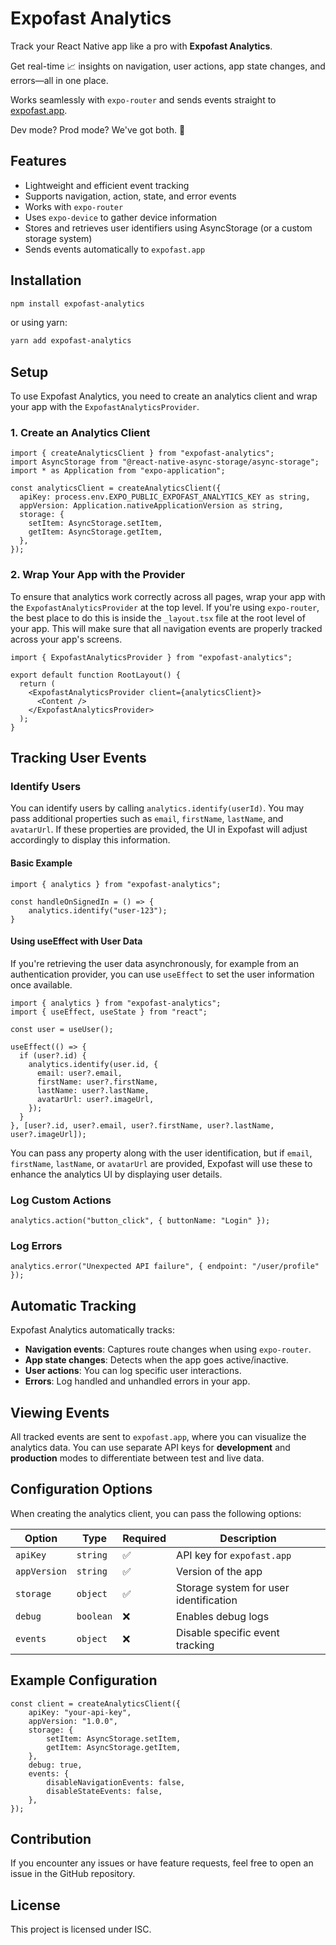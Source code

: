 # Expofast Analytics

Track your React Native app like a pro with **Expofast Analytics**. 

Get real-time 📈 insights on navigation, user actions, app state changes, and errors—all in one place. 

Works seamlessly with `expo-router` and sends events straight to [expofast.app](https://expofast.app). 

Dev mode? Prod mode? We've got both. 🚀

## Features

- Lightweight and efficient event tracking
- Supports navigation, action, state, and error events
- Works with `expo-router`
- Uses `expo-device` to gather device information
- Stores and retrieves user identifiers using AsyncStorage (or a custom storage system)
- Sends events automatically to `expofast.app`

## Installation

```sh
npm install expofast-analytics
```

or using yarn:

```sh
yarn add expofast-analytics
```

## Setup

To use Expofast Analytics, you need to create an analytics client and wrap your app with the `ExpofastAnalyticsProvider`.

### 1. Create an Analytics Client

```tsx
import { createAnalyticsClient } from "expofast-analytics";
import AsyncStorage from "@react-native-async-storage/async-storage";
import * as Application from "expo-application";

const analyticsClient = createAnalyticsClient({
  apiKey: process.env.EXPO_PUBLIC_EXPOFAST_ANALYTICS_KEY as string,
  appVersion: Application.nativeApplicationVersion as string,
  storage: {
    setItem: AsyncStorage.setItem,
    getItem: AsyncStorage.getItem,
  },
});
```

### 2. Wrap Your App with the Provider

To ensure that analytics work correctly across all pages, wrap your app with the `ExpofastAnalyticsProvider` at the top level. If you're using `expo-router`, the best place to do this is inside the `_layout.tsx` file at the root level of your app. This will make sure that all navigation events are properly tracked across your app's screens.

```tsx
import { ExpofastAnalyticsProvider } from "expofast-analytics";

export default function RootLayout() {
  return (
    <ExpofastAnalyticsProvider client={analyticsClient}>
      <Content />
    </ExpofastAnalyticsProvider>
  );
}
```

## Tracking User Events

### Identify Users

You can identify users by calling `analytics.identify(userId)`. You may pass additional properties such as `email`, `firstName`, `lastName`, and `avatarUrl`. If these properties are provided, the UI in Expofast will adjust accordingly to display this information.

#### Basic Example

```tsx
import { analytics } from "expofast-analytics";

const handleOnSignedIn = () => {
    analytics.identify("user-123");
}
```

#### Using useEffect with User Data

If you're retrieving the user data asynchronously, for example from an authentication provider, you can use `useEffect` to set the user information once available.

```tsx
import { analytics } from "expofast-analytics";
import { useEffect, useState } from "react";

const user = useUser();

useEffect(() => {
  if (user?.id) {
    analytics.identify(user.id, {
      email: user?.email,
      firstName: user?.firstName,
      lastName: user?.lastName,
      avatarUrl: user?.imageUrl,
    });
  }
}, [user?.id, user?.email, user?.firstName, user?.lastName, user?.imageUrl]);
```

You can pass any property along with the user identification, but if `email`, `firstName`, `lastName`, or `avatarUrl` are provided, Expofast will use these to enhance the analytics UI by displaying user details.

### Log Custom Actions

```tsx
analytics.action("button_click", { buttonName: "Login" });
```

### Log Errors

```tsx
analytics.error("Unexpected API failure", { endpoint: "/user/profile" });
```

## Automatic Tracking

Expofast Analytics automatically tracks:

- **Navigation events**: Captures route changes when using `expo-router`.
- **App state changes**: Detects when the app goes active/inactive.
- **User actions**: You can log specific user interactions.
- **Errors**: Log handled and unhandled errors in your app.

## Viewing Events

All tracked events are sent to `expofast.app`, where you can visualize the analytics data. You can use separate API keys for **development** and **production** modes to differentiate between test and live data.

## Configuration Options

When creating the analytics client, you can pass the following options:

| Option          | Type      | Required | Description |
|----------------|----------|----------|-------------|
| `apiKey`       | `string`  | ✅        | API key for `expofast.app` |
| `appVersion`   | `string`  | ✅        | Version of the app |
| `storage`      | `object`  | ✅        | Storage system for user identification |
| `debug`        | `boolean` | ❌        | Enables debug logs |
| `events`       | `object`  | ❌        | Disable specific event tracking |

## Example Configuration

```tsx
const client = createAnalyticsClient({
    apiKey: "your-api-key",
    appVersion: "1.0.0",
    storage: {
        setItem: AsyncStorage.setItem,
        getItem: AsyncStorage.getItem,
    },
    debug: true,
    events: {
        disableNavigationEvents: false,
        disableStateEvents: false,
    },
});
```

## Contribution

If you encounter any issues or have feature requests, feel free to open an issue in the GitHub repository.

## License

This project is licensed under ISC.

